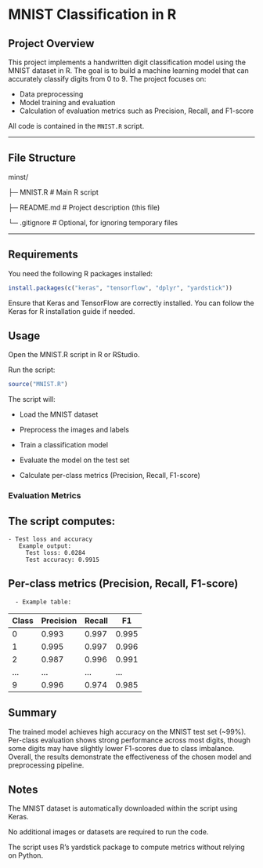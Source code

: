 # MNIST Classification in R

## Project Overview
This project implements a handwritten digit classification model using the MNIST dataset in R. The goal is to build a machine learning model that can accurately classify digits from 0 to 9. The project focuses on:

- Data preprocessing
- Model training and evaluation
- Calculation of evaluation metrics such as Precision, Recall, and F1-score

All code is contained in the `MNIST.R` script.

---

## File Structure
minst/

├─ MNIST.R # Main R script

├─ README.md # Project description (this file)

└─ .gitignore # Optional, for ignoring temporary files

---

## Requirements
You need the following R packages installed:

```r
install.packages(c("keras", "tensorflow", "dplyr", "yardstick"))
```
Ensure that Keras and TensorFlow are correctly installed. You can follow the Keras for R installation guide
 if needed.

## Usage

Open the MNIST.R script in R or RStudio.

Run the script:

```r
source("MNIST.R")
```

The script will:

 - Load the MNIST dataset

 - Preprocess the images and labels

 - Train a classification model

 - Evaluate the model on the test set

 - Calculate per-class metrics (Precision, Recall, F1-score)

### Evaluation Metrics

  ## The script computes:

    - Test loss and accuracy
       Example output:
         Test loss: 0.0284
         Test accuracy: 0.9915
         
   ## Per-class metrics (Precision, Recall, F1-score)

      - Example table:

| Class | Precision | Recall | F1    |
|-------|-----------|--------|-------|
| 0     | 0.993     | 0.997  | 0.995 |
| 1     | 0.995     | 0.997  | 0.996 |
| 2     | 0.987     | 0.996  | 0.991 |
| …     | …         | …      | …     |
| 9     | 0.996     | 0.974  | 0.985 |




##  Summary

The trained model achieves high accuracy on the MNIST test set (~99%).
Per-class evaluation shows strong performance across most digits, though some digits may have slightly lower F1-scores due to class imbalance. Overall, the results demonstrate the effectiveness of the chosen model and preprocessing pipeline.



## Notes

The MNIST dataset is automatically downloaded within the script using Keras.

No additional images or datasets are required to run the code.

The script uses R’s yardstick package to compute metrics without relying on Python.
